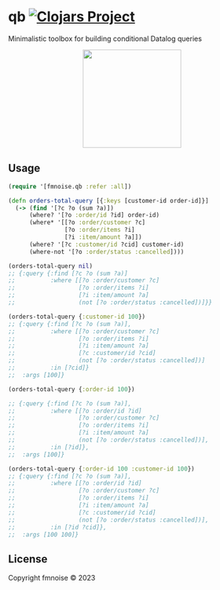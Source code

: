 # qb [![Clojars Project](https://img.shields.io/clojars/v/org.clojars.fmnoise/qb.svg)](https://clojars.org/org.clojars.fmnoise/qb)

Minimalistic toolbox for building conditional Datalog queries

<p align="center"><img src="https://user-images.githubusercontent.com/4033391/214610859-8f9aedac-4ea9-404b-866f-42dd057100f3.png" width="200"></p>

## Usage

```clj
(require '[fmnoise.qb :refer :all])

(defn orders-total-query [{:keys [customer-id order-id]}]
  (-> (find '[?c ?o (sum ?a)])
      (where? '[?o :order/id ?id] order-id)
      (where* '[[?o :order/customer ?c]
                [?o :order/items ?i]
                [?i :item/amount ?a]])
      (where? '[?c :customer/id ?cid] customer-id)
      (where-not '[?o :order/status :cancelled])))

(orders-total-query nil)
;; {:query {:find [?c ?o (sum ?a)]
;;          :where [[?o :order/customer ?c]
;;                  [?o :order/items ?i]
;;                  [?i :item/amount ?a]
;;                  (not [?o :order/status :cancelled])]}}

(orders-total-query {:customer-id 100})
;; {:query {:find [?c ?o (sum ?a)],
;;          :where [[?o :order/customer ?c]
;;                  [?o :order/items ?i]
;;                  [?i :item/amount ?a]
;;                  [?c :customer/id ?cid]
;;                  (not [?o :order/status :cancelled])]
;;          :in [?cid]}
;;  :args [100]}

(orders-total-query {:order-id 100})

;; {:query {:find [?c ?o (sum ?a)],
;;          :where [[?o :order/id ?id]
;;                  [?o :order/customer ?c]
;;                  [?o :order/items ?i]
;;                  [?i :item/amount ?a]
;;                  (not [?o :order/status :cancelled])],
;;          :in [?id]},
;;  :args [100]}

(orders-total-query {:order-id 100 :customer-id 100})
;; {:query {:find [?c ?o (sum ?a)],
;;          :where [[?o :order/id ?id]
;;                  [?o :order/customer ?c]
;;                  [?o :order/items ?i]
;;                  [?i :item/amount ?a]
;;                  [?c :customer/id ?cid]
;;                  (not [?o :order/status :cancelled])],
;;          :in [?id ?cid]},
;;  :args [100 100]}
```


## License

Copyright fmnoise © 2023
